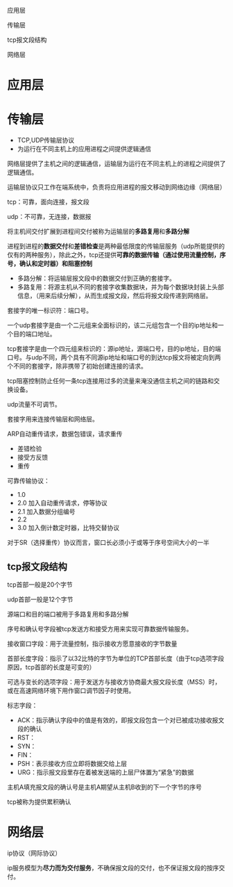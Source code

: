 应用层

传输层

tcp报文段结构

网络层

  

  

# 应用层

  

  

  

# 传输层

- TCP,UDP传输层协议
- 为运行在不同主机上的应用进程之间提供逻辑通信

网络层提供了主机之间的逻辑通信，运输层为运行在不同主机上的进程之间提供了逻辑通信。

运输层协议只工作在端系统中，负责将应用进程的报文移动到网络边缘（网络层）

tcp：可靠，面向连接，报文段

udp：不可靠，无连接，数据报

将主机间交付扩展到进程间交付被称为运输层的**多路复用**和**多路分解**

进程到进程的**数据交付**和**差错检查**是两种最低限度的传输层服务（udp所能提供的仅有的两种服务），除此之外，tcp还提供**可靠的数据传输（通过使用流量控制，序号，确认和定时器）**和**阻塞控制**

- 多路分解：将运输层报文段中的数据交付到正确的套接字。
- 多路复用：将源主机从不同的套接字收集数据块，并为每个数据块封装上头部信息，（用来后续分解），从而生成报文段，然后将报文段传递到网络层。

  

  

套接字的唯一标识符：端口号。

一个udp套接字是由一个二元组来全面标识的，该二元组包含一个目的ip地址和一个目的端口地址。

tcp套接字是由一个四元组来标识的：源ip地址，源端口号，目的ip地址，目的端口号。与udp不同，两个具有不同源ip地址和端口号的到达tcp报文将被定向到两个不同的套接字，除非携带了初始创建连接的请求。

  

tcp阻塞控制防止任何一条tcp连接用过多的流量来淹没通信主机之间的链路和交换设备。

udp流量不可调节。

  

套接字用来连接传输层和网络层。

  

  

ARP自动重传请求，数据包错误，请求重传

- 差错检验
- 接受方反馈
- 重传

可靠传输协议：

- 1.0
- 2.0 加入自动重传请求，停等协议
- 2.1 加入数据分组编号
- 2.2
- 3.0 加入倒计数定时器，比特交替协议

对于SR（选择重传）协议而言，窗口长必须小于或等于序号空间大小的一半

  

## tcp报文段结构

tcp首部一般是20个字节

udp首部一般是12个字节

源端口和目的端口被用于多路复用和多路分解

序号和确认号字段被tcp发送方和接受方用来实现可靠数据传输服务。

接收窗口字段：用于流量控制，指示接收方愿意接收的字节数量

首部长度字段：指示了以32比特的字节为单位的TCP首部长度（由于tcp选项字段原因，tcp首部的长度是可变的）

可选与变长的选项字段：用于发送方与接收方协商最大报文段长度（MSS）时，或在高速网络环境下用作窗口调节因子时使用。

标志字段：

- ACK：指示确认字段中的值是有效的，即报文段包含一个对已被成功接收报文段的确认
- RST：
- SYN：
- FIN：
- PSH：表示接收方应立即将数据交给上层
- URG：指示报文段里存在着被发送端的上层尸体置为“紧急”的数据

  

  

  

主机A填充报文段的确认号是主机A期望从主机B收到的下一个字节的序号

tcp被称为提供累积确认

  

# 网络层

ip协议（网际协议）

ip服务模型为**尽力而为交付服务**，不确保报文段的交付，也不保证报文段的按序交付。
